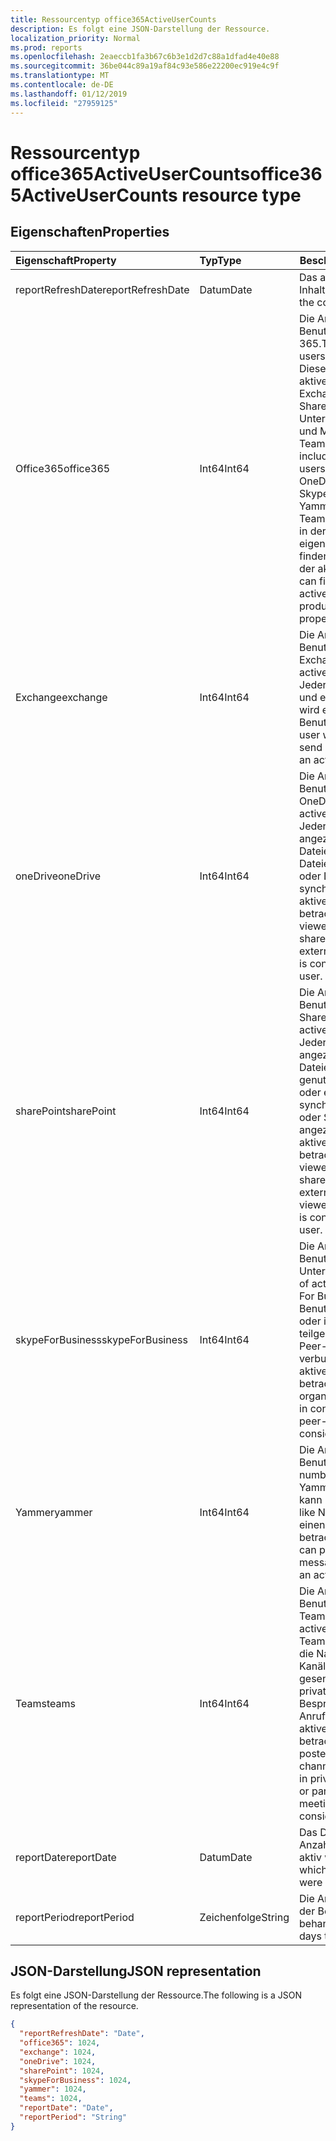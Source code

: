 ```yaml
---
title: Ressourcentyp office365ActiveUserCounts
description: Es folgt eine JSON-Darstellung der Ressource.
localization_priority: Normal
ms.prod: reports
ms.openlocfilehash: 2eaeccb1fa3b67c6b3e1d2d7c88a1dfad4e40e88
ms.sourcegitcommit: 36be044c89a19af84c93e586e22200ec919e4c9f
ms.translationtype: MT
ms.contentlocale: de-DE
ms.lasthandoff: 01/12/2019
ms.locfileid: "27959125"
---
```

# <a name="office365activeusercounts-resource-type"></a><span data-ttu-id="13914-103">Ressourcentyp office365ActiveUserCounts</span><span class="sxs-lookup"><span data-stu-id="13914-103">office365ActiveUserCounts resource type</span></span>

## <a name="properties"></a><span data-ttu-id="13914-104">Eigenschaften</span><span class="sxs-lookup"><span data-stu-id="13914-104">Properties</span></span>

| <span data-ttu-id="13914-105">Eigenschaft</span><span class="sxs-lookup"><span data-stu-id="13914-105">Property</span></span>          | <span data-ttu-id="13914-106">Typ</span><span class="sxs-lookup"><span data-stu-id="13914-106">Type</span></span>   | <span data-ttu-id="13914-107">Beschreibung</span><span class="sxs-lookup"><span data-stu-id="13914-107">Description</span></span>                              |
| :---------------- | :----- | ---------------------------------------- |
| <span data-ttu-id="13914-108">reportRefreshDate</span><span class="sxs-lookup"><span data-stu-id="13914-108">reportRefreshDate</span></span> | <span data-ttu-id="13914-109">Datum</span><span class="sxs-lookup"><span data-stu-id="13914-109">Date</span></span>   | <span data-ttu-id="13914-110">Das aktuelle Datum des Inhalts.</span><span class="sxs-lookup"><span data-stu-id="13914-110">The latest date of the content.</span></span>          |
| <span data-ttu-id="13914-111">Office365</span><span class="sxs-lookup"><span data-stu-id="13914-111">office365</span></span>         | <span data-ttu-id="13914-112">Int64</span><span class="sxs-lookup"><span data-stu-id="13914-112">Int64</span></span>  | <span data-ttu-id="13914-113">Die Anzahl von aktiven Benutzern in Office 365.</span><span class="sxs-lookup"><span data-stu-id="13914-113">The number of active users in Office 365.</span></span> <span data-ttu-id="13914-114">Dieser Wert schließt alle aktiven Benutzer in Exchange, OneDrive, SharePoint, Skype für Unternehmen, Yammer und Microsoft-Teams.</span><span class="sxs-lookup"><span data-stu-id="13914-114">This number includes all the active users in Exchange, OneDrive, SharePoint, Skype For Business, Yammer, and Microsoft Teams.</span></span> <span data-ttu-id="13914-115">Für jedes Produkt in der entsprechenden eigenschaftsbeschreibung finden Sie die Definition der aktiven Benutzer.</span><span class="sxs-lookup"><span data-stu-id="13914-115">You can find the definition of active user for each product in the respective property description.</span></span> |
| <span data-ttu-id="13914-116">Exchange</span><span class="sxs-lookup"><span data-stu-id="13914-116">exchange</span></span>          | <span data-ttu-id="13914-117">Int64</span><span class="sxs-lookup"><span data-stu-id="13914-117">Int64</span></span>  | <span data-ttu-id="13914-118">Die Anzahl von aktiven Benutzern in Exchange.</span><span class="sxs-lookup"><span data-stu-id="13914-118">The number of active users in Exchange.</span></span> <span data-ttu-id="13914-119">Jeder Benutzer, der lesen und e-Mail senden kann, wird einen aktiven Benutzer betrachtet.</span><span class="sxs-lookup"><span data-stu-id="13914-119">Any user who can read and send email is considered an active user.</span></span> |
| <span data-ttu-id="13914-120">oneDrive</span><span class="sxs-lookup"><span data-stu-id="13914-120">oneDrive</span></span>          | <span data-ttu-id="13914-121">Int64</span><span class="sxs-lookup"><span data-stu-id="13914-121">Int64</span></span>  | <span data-ttu-id="13914-122">Die Anzahl von aktiven Benutzern in OneDrive.</span><span class="sxs-lookup"><span data-stu-id="13914-122">The number of active users in OneDrive.</span></span> <span data-ttu-id="13914-123">Jeder Benutzer, der angezeigt oder bearbeitet Dateien, freigegebenen Dateien intern oder extern oder Dateien synchronisiert wird einen aktiven Benutzer betrachtet.</span><span class="sxs-lookup"><span data-stu-id="13914-123">Any user who viewed or edited files, shared files internally or externally, or synced files is considered an active user.</span></span> |
| <span data-ttu-id="13914-124">sharePoint</span><span class="sxs-lookup"><span data-stu-id="13914-124">sharePoint</span></span>        | <span data-ttu-id="13914-125">Int64</span><span class="sxs-lookup"><span data-stu-id="13914-125">Int64</span></span>  | <span data-ttu-id="13914-126">Die Anzahl von aktiven Benutzern in SharePoint.</span><span class="sxs-lookup"><span data-stu-id="13914-126">The number of active users in SharePoint.</span></span> <span data-ttu-id="13914-127">Jeder Benutzer, der angezeigt oder bearbeitet Dateien, gemeinsam genutzte Dateien intern oder extern, synchronisiert Dateien oder SharePoint-Seiten angezeigt wird einen aktiven Benutzer betrachtet.</span><span class="sxs-lookup"><span data-stu-id="13914-127">Any user who viewed or edited files, shared files internally or externally, synced files, or viewed SharePoint pages is considered an active user.</span></span> |
| <span data-ttu-id="13914-128">skypeForBusiness</span><span class="sxs-lookup"><span data-stu-id="13914-128">skypeForBusiness</span></span>  | <span data-ttu-id="13914-129">Int64</span><span class="sxs-lookup"><span data-stu-id="13914-129">Int64</span></span>  | <span data-ttu-id="13914-130">Die Anzahl von aktiven Benutzern in Skype für Unternehmen.</span><span class="sxs-lookup"><span data-stu-id="13914-130">The number of active users in Skype For Business.</span></span> <span data-ttu-id="13914-131">Jeder Benutzer, die organisiert oder in Konferenzen teilgenommen Peer-zu-Peer-Sitzungen verbunden wird einen aktiven Benutzer betrachtet.</span><span class="sxs-lookup"><span data-stu-id="13914-131">Any user who organized or participated in conferences, or joined peer-to-peer sessions is considered an active user.</span></span> |
| <span data-ttu-id="13914-132">Yammer</span><span class="sxs-lookup"><span data-stu-id="13914-132">yammer</span></span>            | <span data-ttu-id="13914-133">Int64</span><span class="sxs-lookup"><span data-stu-id="13914-133">Int64</span></span>  | <span data-ttu-id="13914-134">Die Anzahl von aktiven Benutzern in Yammer.</span><span class="sxs-lookup"><span data-stu-id="13914-134">The number of active users in Yammer.</span></span> <span data-ttu-id="13914-135">Jeder Benutzer kann buchen, lesen oder like Nachrichten wird einen aktiven Benutzer betrachtet.</span><span class="sxs-lookup"><span data-stu-id="13914-135">Any user who can post, read, or like messages is considered an active user.</span></span> |
| <span data-ttu-id="13914-136">Teams</span><span class="sxs-lookup"><span data-stu-id="13914-136">teams</span></span>             | <span data-ttu-id="13914-137">Int64</span><span class="sxs-lookup"><span data-stu-id="13914-137">Int64</span></span>  | <span data-ttu-id="13914-138">Die Anzahl der aktiven Benutzer in Microsoft-Teams.</span><span class="sxs-lookup"><span data-stu-id="13914-138">The number of active users in Microsoft Teams.</span></span> <span data-ttu-id="13914-139">Jeder Benutzer, die Nachrichten im Team Kanäle gebucht, gesendete Nachrichten in privaten chatten oder Besprechungen oder Anrufe beteiligt ist einen aktiven Benutzer betrachtet.</span><span class="sxs-lookup"><span data-stu-id="13914-139">Any user who posted messages in team channels, sent messages in private chat sessions, or participated in meetings or calls is considered an active user.</span></span> |
| <span data-ttu-id="13914-140">reportDate</span><span class="sxs-lookup"><span data-stu-id="13914-140">reportDate</span></span>        | <span data-ttu-id="13914-141">Datum</span><span class="sxs-lookup"><span data-stu-id="13914-141">Date</span></span>   | <span data-ttu-id="13914-142">Das Datum, an dem eine Anzahl von Benutzern aktiv waren.</span><span class="sxs-lookup"><span data-stu-id="13914-142">The date on which a number of users were active.</span></span> |
| <span data-ttu-id="13914-143">reportPeriod</span><span class="sxs-lookup"><span data-stu-id="13914-143">reportPeriod</span></span>      | <span data-ttu-id="13914-144">Zeichenfolge</span><span class="sxs-lookup"><span data-stu-id="13914-144">String</span></span> | <span data-ttu-id="13914-145">Die Anzahl der Tage, die der Bericht wird behandelt.</span><span class="sxs-lookup"><span data-stu-id="13914-145">The number of days the report covers.</span></span>    |

## <a name="json-representation"></a><span data-ttu-id="13914-146">JSON-Darstellung</span><span class="sxs-lookup"><span data-stu-id="13914-146">JSON representation</span></span>

<span data-ttu-id="13914-147">Es folgt eine JSON-Darstellung der Ressource.</span><span class="sxs-lookup"><span data-stu-id="13914-147">The following is a JSON representation of the resource.</span></span>

<!-- {
  "blockType": "resource",
  "@odata.type": "microsoft.graph.office365ActiveUserCounts"
} -->

```json
{
  "reportRefreshDate": "Date", 
  "office365": 1024, 
  "exchange": 1024, 
  "oneDrive": 1024, 
  "sharePoint": 1024, 
  "skypeForBusiness": 1024, 
  "yammer": 1024, 
  "teams": 1024, 
  "reportDate": "Date", 
  "reportPeriod": "String"
}
```
